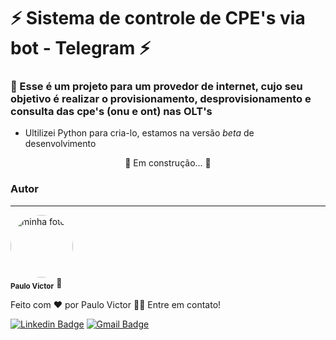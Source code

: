 # ⚡ Sistema de controle de CPE's via bot - Telegram ⚡

### 📌 Esse é um projeto para um provedor de internet, cujo seu objetivo é realizar o provisionamento, desprovisionamento e consulta das cpe's (onu e ont) nas OLT's 

- Ultilizei Python para cria-lo, estamos na versão *beta* de desenvolvimento

<p align="center">🚀 Em construção...  🚧</p>


### Autor
---

 <img style="border-radius: 50%;" src="https://i.ibb.co/fMBXfFy/foto.jpg" width="100px;" alt="minha foto"/>
 <br />
 <sub><b>Paulo Victor</b></sub></a> 🚀</a>


Feito com ❤️ por Paulo Victor 👋🏽 Entre em contato!

[![Linkedin Badge](https://img.shields.io/badge/-P.Victor-blue?style=flat-square&logo=Linkedin&logoColor=white&link=https://www.linkedin.com/in/strvictor/)](https://www.linkedin.com/in/strvictor/) 
[![Gmail Badge](https://img.shields.io/badge/-vicctor1009@gmail.com-c14438?style=flat-square&logo=Gmail&logoColor=white&link=mailto:vicctor1009@gmail.com)](mailto:vicctor1009@gmail.com)
